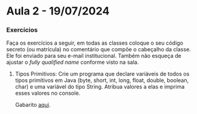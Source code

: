 # Aula 2 - 19/07/2024

### Exercícios

Faça os exercícios a seguir, em todas as classes coloque o seu código secreto (ou matrícula) no comentário que compõe o cabeçalho da classe. Ele foi enviado para seu e-mail institucional. Também não esqueça de ajustar o _fully qualified name_ conforme visto na sala.

1. Tipos Primitivos: Crie um programa que declare variáveis de todos os tipos primitivos em Java (byte, short, int, long, float, double, boolean, char) e uma variável do tipo String. Atribua valores a elas e imprima esses valores no console.

   Gabarito [aqui](https://github.com/ap3ufersa/ap3_2024.1_xicoArruda/blob/main/unidade1/gabarito_aula2/br/com/xico/aula2/TiposPrimitivos.java).
